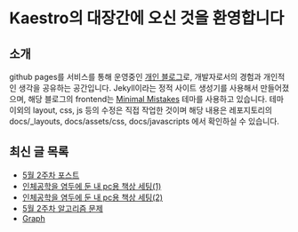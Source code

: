 # Kaestro의 대장간에 오신 것을 환영합니다

## 소개

github pages를 서비스를 통해 운영중인 [개인 블로그](https://kaestro.github.io)로, 개발자로서의 경험과 개인적인 생각을 공유하는 공간입니다. Jekyll이라는 정적 사이트 생성기를 사용해서 만들어졌으며, 해당 블로그의 frontend는 [Minimal Mistakes](https://mmistakes.github.io/minimal-mistakes/) 테마를 사용하고 있습니다. 테마 이외의 layout, css, js 등의 수정은 직접 작업한 것이며 해당 내용은 레포지토리의 docs/_layouts, docs/assets/css, docs/javascripts 에서 확인하실 수 있습니다.

## 최신 글 목록
<!-- BLOG-POST-LIST:START -->
- [5월 2주차 포스트](https://kaestro.github.io/weeklyposts/2024/05/12/Post-reviews.html)
- [인체공학을 염두에 둔 내 pc용 책상 세팅&lpar;1&rpar;](https://kaestro.github.io/%EA%B0%9C%EB%B0%9C%EC%9D%B4%EC%95%BC%EA%B8%B0/2024/05/12/Desk-setting.html)
- [인체공학을 염두에 둔 내 pc용 책상 세팅&lpar;2&rpar;](https://kaestro.github.io/%EA%B0%9C%EB%B0%9C%EC%9D%B4%EC%95%BC%EA%B8%B0/2024/05/12/Desk-setting(2).html)
- [5월 2주차 알고리즘 문제](https://kaestro.github.io/algorithm/2024/05/12/5%EC%9B%94-2%EC%A3%BC%EC%B0%A8-%EC%95%8C%EA%B3%A0%EB%A6%AC%EC%A6%98-%EB%AC%B8%EC%A0%9C.html)
- [Graph](https://kaestro.github.io/algorithm/2024/05/10/Graph.html)
<!-- BLOG-POST-LIST:END -->